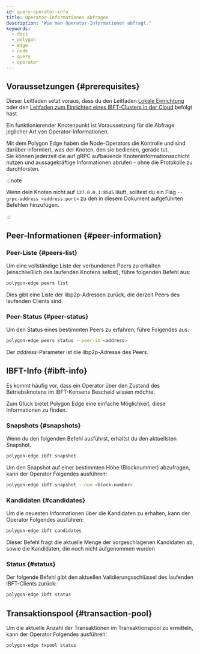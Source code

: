 ```yaml
---
id: query-operator-info
title: Operator-Informationen abfragen
description: "Wie man Operator-Informationen abfragt."
keywords:
  - docs
  - polygon
  - edge
  - node
  - query
  - operator
---
```


## Voraussetzungen {#prerequisites}

Dieser Leitfaden setzt voraus, dass du den Leitfaden [Lokale Einrichtung](/docs/edge/get-started/set-up-ibft-locally) oder den [Leitfaden zum Einrichten eines IBFT-Clusters in der Cloud](/docs/edge/get-started/set-up-ibft-on-the-cloud) befolgt hast.

Ein funktionierender Knotenpunkt ist Voraussetzung für die Abfrage jeglicher Art von Operator-Informationen.

Mit dem Polygon Edge haben die Node-Operators die Kontrolle und sind darüber informiert, was der Knoten, den sie bedienen, gerade tut.<br />
Sie können jederzeit die auf gRPC aufbauende Knoteninformationsschicht nutzen und aussagekräftige Informationen abrufen - ohne die Protokolle zu durchforsten.

:::note

Wenn dein Knoten nicht auf `127.0.0.1:8545` läuft, solltest du ein Flag `--grpc-address <address:port>` zu den in diesem Dokument aufgeführten Befehlen hinzufügen.

:::

## Peer-Informationen {#peer-information}

### Peer-Liste {#peers-list}

Um eine vollständige Liste der verbundenen Peers zu erhalten (einschließlich des laufenden Knotens selbst), führe folgenden Befehl aus:
````bash
polygon-edge peers list
````

Dies gibt eine Liste der libp2p-Adressen zurück, die derzeit Peers des laufenden Clients sind.

### Peer-Status {#peer-status}

Um den Status eines bestimmten Peers zu erfahren, führe Folgendes aus:
````bash
polygon-edge peers status --peer-id <address>
````
Der *address*-Parameter ist die libp2p-Adresse des Peers.

## IBFT-Info {#ibft-info}

Es kommt häufig vor, dass ein Operator über den Zustand des Betriebsknotens im IBFT-Konsens Bescheid wissen möchte.

Zum Glück bietet Polygon Edge eine einfache Möglichkeit, diese Informationen zu finden.

### Snapshots {#snapshots}

Wenn du den folgenden Befehl ausführst, erhältst du den aktuellsten Snapshot.
````bash
polygon-edge ibft snapshot
````
Um den Snapshot auf einer bestimmten Höhe (Blocknummer) abzufragen, kann der Operator Folgendes ausführen:
````bash
polygon-edge ibft snapshot --num <block-number>
````

### Kandidaten {#candidates}

Um die neuesten Informationen über die Kandidaten zu erhalten, kann der Operator Folgendes ausführen:
````bash
polygon-edge ibft candidates
````
Dieser Befehl fragt die aktuelle Menge der vorgeschlagenen Kandidaten ab, sowie die Kandidaten, die noch nicht aufgenommen wurden

### Status {#status}

Der folgende Befehl gibt den aktuellen Validierungsschlüssel des laufenden IBFT-Clients zurück:
````bash
polygon-edge ibft status
````

## Transaktionspool {#transaction-pool}

Um die aktuelle Anzahl der Transaktionen im Transaktionspool zu ermitteln, kann der Operator Folgendes ausführen:
````bash
polygon-edge txpool status
````

